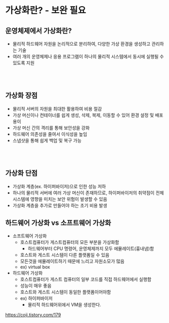 # 가상화란? - 보완 필요

## 운영체제에서 가상화란?

- 물리적 하드웨어 자원을 논리적으로 분리하여, 다양한 가상 환경을 생성하고 관리하는 기술
- 여러 개의 운영체제나 응용 프로그램이 하나의 물리적 시스템에서 동시에 실행될 수 있도록 지원

<br/><br>

## 가상화 장점
- 물리적 서버의 자원을 최대한 활용하여 비용 절감
- 가상 머신이나 컨테이너를 쉽게 생성, 삭제, 복제, 이동할 수 있어 환경 설정 및 배포 용이
- 가상 머신 간의 격리를 통해 보안성을 강화
- 하드웨어 의존성을 줄여서 이식성을 높임
- 스냅샷을 통해 쉽게 백업 및 복구 가능

<br/><br>

## 가상화 단점
- 가상화 계층(ex. 하이퍼바이저)으로 인한 성능 저하
- 하나의 물리적 서버에 여러 가상 머신이 존재하므로, 하이퍼바이저의 취약점이 전체 시스템에 영향을 미치는 보안 위험이 발생할 수 있음
- 가상화 계층을 추가로 만들어야 하는 초기 비용 발생

## 하드웨어 가상화 vs 소프트웨어 가상화
- 소프트웨어 가상화
    - 호스트컴퓨터가 게스트컴퓨터의 모든 부분을 가상화함
        - 하드웨어부터 CPU 명령어, 운영체제까지 모두 에뮬레이트(흉내냄)함
    - 호스트와 게스트 시스템이 다른 플랫폼일 수 있음
    - 모든것을 에뮬레이트하기 때문에 느리고 자원소모가 많음
    - ex) virtual box
- 하드웨어 가상화
    - 호스트컴퓨터가 게스트 컴퓨터의 일부 코드를 직접 하드웨어에서 실행함
    - 성능이 매우 좋음
    - 호스트와 게스트 시스템이 동일한 플랫폼이어야함
    - ex) 하이퍼바이저
        - 물리적 하드웨어위에서 VM을 생성한다.

https://coji.tistory.com/179
